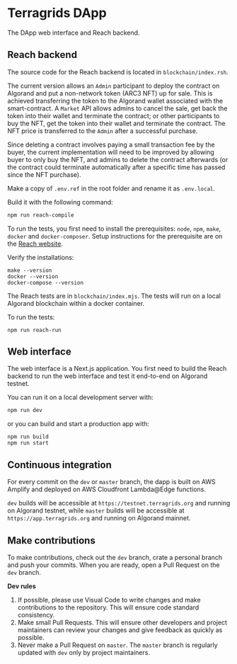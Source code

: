 # Terragrids DApp
The DApp web interface and Reach backend.

## Reach backend
The source code for the Reach backend is located in `blockchain/index.rsh`.

The current version allows an `Admin` participant to deploy the contract on Algorand and put a non-network token (ARC3 NFT) up for sale. This is achieved transferring the token to the Algorand wallet associated with the smart-contract. A `Market` API allows admins to cancel the sale, get back the token into their wallet and terminate the contract; or other participants to buy the NFT, get the token into their wallet and terminate the contract. The NFT price is transferred to the `Admin` after a successful purchase.

Since deleting a contract involves paying a small transaction fee by the buyer, the current implementation will need to be improved by allowing buyer to only buy the NFT, and admins to delete the contract afterwards (or the contract could terminate automatically after a specific time has passed since the NFT purchase).

Make a copy of `.env.ref` in the root folder and rename it as `.env.local`.

Build it with the following command:
```bash
npm run reach-compile
```

To run the tests, you first need to install the prerequisites: `node`, `npm`, `make`, `docker` and `docker-composer`.
Setup instructions for the prerequisite are on the [Reach website](https://docs.reach.sh/quickstart/#quickstart).

Verify the installations:
```
make --version
docker --version
docker-compose --version
```

The Reach tests are in `blockchain/index.mjs`. The tests will run on a local Algorand blockchain within a docker container.

To run the tests:
```
npm run reach-run
```

## Web interface
The web interface is a Next.js application. You first need to build the Reach backend to run the web interface and test it end-to-end on Algorand testnet.

You can run it on a local development server with:
```bash
npm run dev
```
or you can build and start a production app with:
```
npm run build
npm run start
```

## Continuous integration
For every commit on the `dev` or `master` branch, the dapp is built on AWS Amplify and deployed on AWS Cloudfront Lambda@Edge functions.

`dev` builds will be accessible at `https://testnet.terragrids.org` and running on Algorand testnet, while `master` builds will be accessible at `https://app.terragrids.org` and running on Algorand mainnet. 

## Make contributions
To make contributions, check out the `dev` branch, crate a personal branch and push your commits. When you are ready, open a Pull Request on the `dev` branch.

**Dev rules**
1. If possible, please use Visual Code to write changes and make contributions to the repository. This will ensure code standard consistency.
2. Make small Pull Requests. This will ensure other developers and project maintainers can review your changes and give feedback as quickly as possible. 
3. Never make a Pull Request on `master`. The `master` branch is regularly updated with `dev` only by project maintainers. 